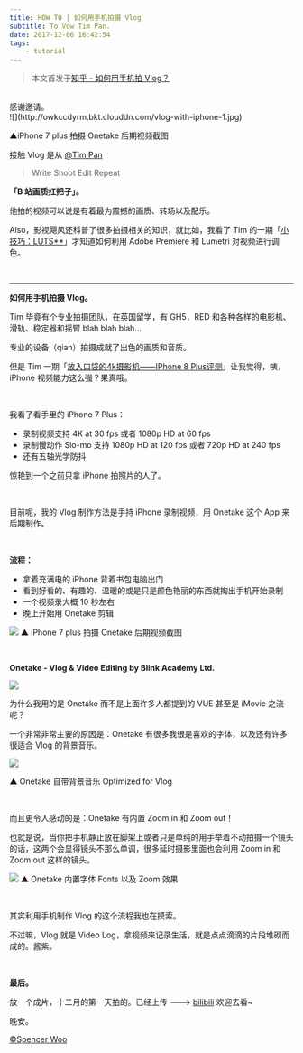 ```yaml
---
title: HOW TO | 如何用手机拍摄 Vlog
subtitle: To Vow Tim Pan.
date: 2017-12-06 16:42:54
tags:
	- tutorial
---
```


> 本文首发于[知乎 - 如何用手机拍 Vlog？](http://www.zhihu.com/question/65198828/answer/269329730)

<br>
感谢邀请。
<br>
![](http://owkccdyrm.bkt.clouddn.com/vlog-with-iphone-1.jpg)

▲iPhone 7 plus 拍摄 Onetake 后期视频截图

接触 Vlog 是从 [@Tim Pan](http://www.zhihu.com/people/440c68fd02f449f010d69c1a6eebdbd4)

> Write
> Shoot
> Edit
> Repeat

**「B 站画质扛把子」。**

他拍的视频可以说是有着最为震撼的画质、转场以及配乐。

Also，影视飓风还科普了很多拍摄相关的知识，就比如，我看了 Tim 的一期「[小技巧：LUTS**](http://link.zhihu.com/?target=http%3A//www.bilibili.com/video/av7855737/)」才知道如何利用 Adobe Premiere 和 Lumetri 对视频进行调色。

<br>

------

**如何用手机拍摄 Vlog。**

Tim 毕竟有个专业拍摄团队，在英国留学，有 GH5，RED 和各种各样的电影机、滑轨、稳定器和摇臂 blah blah blah...

专业的设备（qian）拍摄成就了出色的画质和音质。

但是 Tim 一期「[放入口袋的4k摄影机——IPhone 8 Plus评测](http://link.zhihu.com/?target=http%3A//www.bilibili.com/video/av15505588/)」让我觉得，咦，iPhone 视频能力这么强？果真哦。

<br>

我看了看手里的 iPhone 7 Plus：

- 录制视频支持 4K at 30 fps 或者 1080p HD at 60 fps
- 录制慢动作 Slo-mo 支持 1080p HD at 120 fps 或者 720p HD at 240 fps
- 还有五轴光学防抖

惊艳到一个之前只拿 iPhone 拍照片的人了。

<br>

目前呢，我的 Vlog 制作方法是手持 iPhone 录制视频，用 Onetake 这个 App 来后期制作。

<br>

**流程：**

- 拿着充满电的 iPhone 背着书包电脑出门
- 看到好看的、有趣的、温暖的或是只是颜色艳丽的东西就掏出手机开始录制
- 一个视频录大概 10 秒左右
- 晚上开始用 Onetake 剪辑



![](http://owkccdyrm.bkt.clouddn.com/vlog-with-iphone-2.jpg)
▲ iPhone 7 plus 拍摄 Onetake 后期视频截图

<br>

**Onetake - Vlog & Video Editing by Blink Academy Ltd.**

![](http://owkccdyrm.bkt.clouddn.com/vlog-with-iphone-3.jpg)

为什么我用的是 Onetake 而不是上面许多人都提到的 VUE 甚至是 iMovie 之流呢？

一个非常非常主要的原因是：Onetake 有很多我很是喜欢的字体，以及还有许多很适合 Vlog 的背景音乐。

![](http://owkccdyrm.bkt.clouddn.com/vlog-with-iphone-4.jpg)

▲ Onetake 自带背景音乐 Optimized for Vlog

<br>


而且更令人感动的是：Onetake 有内置 Zoom in 和 Zoom out！

也就是说，当你把手机静止放在脚架上或者只是单纯的用手举着不动拍摄一个镜头的话，这两个会显得镜头不那么单调，很多延时摄影里面也会利用 Zoom in 和 Zoom out 这样的镜头。

![](http://owkccdyrm.bkt.clouddn.com/vlog-with-iphone-5.jpg)
▲ Onetake 内置字体 Fonts 以及 Zoom 效果

<br>

其实利用手机制作 Vlog 的这个流程我也在摸索。

不过嘛，Vlog 就是 Video Log，拿视频来记录生活，就是点点滴滴的片段堆砌而成的。酱紫。

<br>

**最后。**

放一个成片，十二月的第一天拍的。已经上传 ---> [bilibili](http://link.zhihu.com/?target=http%3A//www.bilibili.com/video/av16843285/) 欢迎去看~

晚安。

[©Spencer Woo](http://link.zhihu.com/?target=http%3A//spencerwoo.com/)
